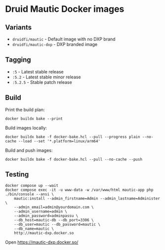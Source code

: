 # Druid Mautic Docker images

## Variants

- `druidfi/mautic` - Default image with no DXP brand
- `druidfi/mautic-dxp` - DXP branded image

## Tagging

- `:5` - Latest stable release
- `:5.2` - Latest stable minor release
- `:5.2.5` - Stable patch release

## Build

Print the build plan:

```console
docker buildx bake --print
```

Build images locally:

```console
docker buildx bake -f docker-bake.hcl --pull --progress plain --no-cache --load --set '*.platform=linux/arm64'
```

Build and push images:

```console
docker buildx bake -f docker-bake.hcl --pull --no-cache --push
```

## Testing

```console
docker compose up --wait
docker compose exec -it -u www-data -w /var/www/html mautic-app php ./bin/console --ansi \
    mautic:install --admin_firstname=Admin --admin_lastname=Administer \
    --admin_email=admin@yourdomain.com \
    --admin_username=admin \
    --admin_password=adminpassu \
    --db_host=mautic-db --db_port=3306 \
    --db_user=mautic --db_password=mautic \
    --db_name=mautic \
    http://mautic-dxp.docker.so
```

Open https://mautic-dxp.docker.so/
